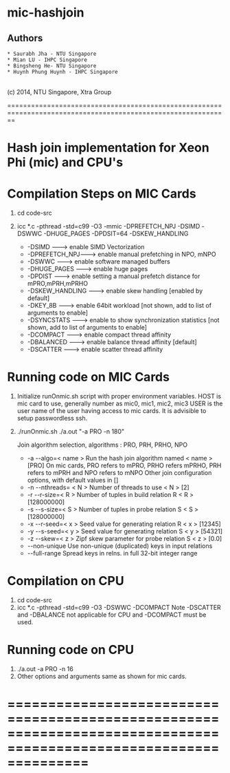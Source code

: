 mic-hashjoin
============


Authors
-------

	* Saurabh Jha - NTU Singapore
	* Mian LU - IHPC Singapore
	* Bingsheng He- NTU Singapore
	* Huynh Phung Huynh - IHPC Singapore
<br>
 (c) 2014, NTU Singapore, Xtra Group
 
==============================================================================================================

Hash join implementation for Xeon Phi (mic) and CPU's
===============================================================================================================
Compilation Steps on MIC Cards
==============================
1. cd code-src
2. icc *.c -pthread -std=c99 -O3 -mmic -DPREFETCH_NPJ -DSIMD -DSWWC -DHUGE_PAGES -DPDSIT=64 -DSKEW_HANDLING

	* -DSIMD	---> enable SIMD Vectorization
	* -DPREFETCH_NPJ---> enable manual prefetching in NPO, mNPO
	* -DSWWC 	---> enable software managed buffers
	* -DHUGE_PAGES	---> enable huge pages
	* -DPDIST 	---> enable setting a manual prefetch distance for mPRO,mPRH,mPRHO 
	* -DSKEW_HANDLING ---> enable skew handling [enabled by default]
	* -DKEY_8B	---> enable 64bit workload [not shown, add to list of arguments to enable]
	* -DSYNCSTATS	---> enable to show synchronization statistics [not shown, add to list of arguments to enable]
	* -DCOMPACT	---> enable compact thread affinity
	* -DBALANCED	---> enable balance thread affinity [default]
	* -DSCATTER	---> enable scatter thread affinity

Running code on MIC Cards
=========================
1. Initialize runOnmic.sh script with proper environment variables. 
	HOST is mic card to use, generally number as mic0, mic1, mic2, mic3
	USER is the user name of the user having access to mic cards. It is advisible to setup passwordless ssh.
2. ./runOnmic.sh ./a.out "-a PRO -n 180"
	
	Join algorithm selection, algorithms : PRO, PRH, PRHO, NPO
	* -a --algo=&lt; name &gt;    Run the hash join algorithm named &lt; name &gt; [PRO]
	On mic cards, PRO refers to mPRO, PRHO refers mPRHO, PRH refers to mPRH and NPO refers to mNPO
	Other join configuration options, with default values in [] 
	* -n --nthreads= &lt; N &gt;  Number of threads to use &lt; N &gt; [2]
	* -r --r-size=&lt; R &gt;    Number of tuples in build relation R &lt; R &gt; [128000000]
	* -s --s-size=&lt; S &gt;    Number of tuples in probe relation S &lt; S &gt; [128000000]
	* -x --r-seed=&lt; x &gt;    Seed value for generating relation R &lt; x &gt; [12345]
	* -y --s-seed=&lt; y &gt;    Seed value for generating relation S &lt; y &gt; [54321]
	* -z --skew=&lt; z &gt;      Zipf skew parameter for probe relation S &lt; z &gt; [0.0]
	* --non-unique       Use non-unique (duplicated) keys in input relations 
	* --full-range       Spread keys in relns. in full 32-bit integer range

Compilation on CPU
==================
1. cd code-src 
2. icc *.c -pthread -std=c99 -O3 -DSWWC -DCOMPACT
Note -DSCATTER and -DBALANCE not applicable for CPU and -DCOMPACT must be used.

Running code on CPU
===================
1. ./a.out -a PRO -n 16
2. Other options and arguments same as shown for mic cards.


==================================================================================================================
==================================================================================================================



